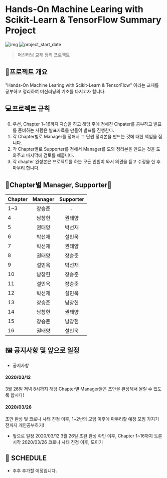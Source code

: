 #  Hands-On Machine Learing with Scikit-Learn & TensorFlow Summary Project 
![img](https://img.shields.io/badge/Summary--orange)     ![project_start_date](https://img.shields.io/badge/Project%20Start%20Date-2020--03--13-informational.svg)
> 머신러닝 교재 정리 프로젝트


## :memo:프로젝트 개요


 "Hands-On Machine Learing with Scikit-Learn & TensorFlow" 이라는 교재를 공부하고 정리하여 머신러닝의 기초를 다지고자 합니다.


## :computer:프로젝트 규칙
0. 우선, Chapter 1~16까지 자습을 하고 해당 주에 정해진 Chpater를 공부하고 발표를 준비하는 사람은 발표자료를 만들어 발표를 진행한다. 
1. 각 Chapter별로 Manager를 정해서 그 단원 정리본을 만드는 것에 대한 책임을 집니다.
2.  각 Chapter별로 Supporter를 정해서 Manager를 도와 정리본을 만드는 것을 도와주고 마지막에 검토를 해줍니다.
3. 각 chapter 완성본은 프로젝트를 하는 모든 인원이 와서 의견을 듣고 수정을 한 후 마무리 합니다.


## :man_dancing:Chapter별 Manager, Supporter:dancer:


| Chapter | Manager | Supporter |
|---|:---:|:---:|
|1~3|장승준| . |
|4|남창헌|권태양|
|5|권태양|박선재|
|6|박선재|설민욱|
|7|박선재|권태양|
|8|권태양|장승준|
|9|설민욱|박선재|
|10|남창헌|장승준|
|11|설민욱|장승준|
|12|박선재|설민욱|
|13|장승준|남창헌|
|14|남창헌|권태양|
|15|장승준|남창헌|
|16|권태양|설민욱|



## :framed_picture: 공지사항 및 앞으로 일정</STRONG>
* 공지사항


#### 2020/03/12
3월 26일 저녁 8시까지 해당 Chapter별 Manager들은 초안을 완성해서 올릴 수 있도록 합시다!


#### 2020/03/26
초안 완성 및 코로나 사태 진정 이후, 1~2번의 모임 이후에 마무리할 예정
모임 가지기 전까지 개인공부하기! 


* 앞으로 일정
2020/03/12 3월 26일 초완 완성 확인 이후, Chapter 1~16까지 토론 시작
2020/03/26 코로나 사태 진정 이후, 모이기

## :footprints: SCHEDULE
* 추후 추가할 예정입니다.
 